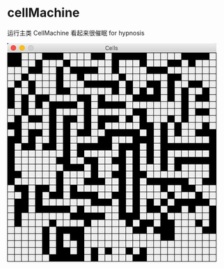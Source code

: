 # cellMachine
运行主类 CellMachine
看起来很催眠
for hypnosis


![](https://github.com/CGJzzz/cellMachine/blob/master/121508946666_.pic.jpg)
